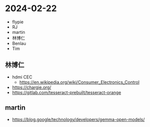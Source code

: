# 2024-02-22

- flypie
- RJ
- martin
- 林博仁
- Benlau
- Tim

## 林博仁

- hdmi CEC
  - https://en.wikipedia.org/wiki/Consumer_Electronics_Control
- https://chargie.org/
- https://gitlab.com/tesseract-prebuilt/tesseract-orange

## martin

- https://blog.google/technology/developers/gemma-open-models/

